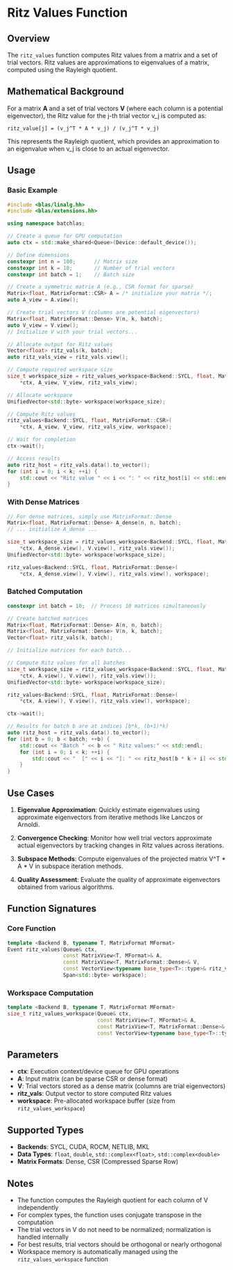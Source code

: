 # Ritz Values Function

## Overview

The `ritz_values` function computes Ritz values from a matrix and a set of trial vectors. Ritz values are approximations to eigenvalues of a matrix, computed using the Rayleigh quotient.

## Mathematical Background

For a matrix **A** and a set of trial vectors **V** (where each column is a potential eigenvector), the Ritz value for the j-th trial vector v_j is computed as:

```
ritz_value[j] = (v_j^T * A * v_j) / (v_j^T * v_j)
```

This represents the Rayleigh quotient, which provides an approximation to an eigenvalue when v_j is close to an actual eigenvector.

## Usage

### Basic Example

```cpp
#include <blas/linalg.hh>
#include <blas/extensions.hh>

using namespace batchlas;

// Create a queue for GPU computation
auto ctx = std::make_shared<Queue>(Device::default_device());

// Define dimensions
constexpr int n = 100;      // Matrix size
constexpr int k = 10;       // Number of trial vectors
constexpr int batch = 1;    // Batch size

// Create a symmetric matrix A (e.g., CSR format for sparse)
Matrix<float, MatrixFormat::CSR> A = /* initialize your matrix */;
auto A_view = A.view();

// Create trial vectors V (columns are potential eigenvectors)
Matrix<float, MatrixFormat::Dense> V(n, k, batch);
auto V_view = V.view();
// Initialize V with your trial vectors...

// Allocate output for Ritz values
Vector<float> ritz_vals(k, batch);
auto ritz_vals_view = ritz_vals.view();

// Compute required workspace size
size_t workspace_size = ritz_values_workspace<Backend::SYCL, float, MatrixFormat::CSR>(
    *ctx, A_view, V_view, ritz_vals_view);

// Allocate workspace
UnifiedVector<std::byte> workspace(workspace_size);

// Compute Ritz values
ritz_values<Backend::SYCL, float, MatrixFormat::CSR>(
    *ctx, A_view, V_view, ritz_vals_view, workspace);

// Wait for completion
ctx->wait();

// Access results
auto ritz_host = ritz_vals.data().to_vector();
for (int i = 0; i < k; ++i) {
    std::cout << "Ritz value " << i << ": " << ritz_host[i] << std::endl;
}
```

### With Dense Matrices

```cpp
// For dense matrices, simply use MatrixFormat::Dense
Matrix<float, MatrixFormat::Dense> A_dense(n, n, batch);
// ... initialize A_dense ...

size_t workspace_size = ritz_values_workspace<Backend::SYCL, float, MatrixFormat::Dense>(
    *ctx, A_dense.view(), V.view(), ritz_vals.view());
UnifiedVector<std::byte> workspace(workspace_size);

ritz_values<Backend::SYCL, float, MatrixFormat::Dense>(
    *ctx, A_dense.view(), V.view(), ritz_vals.view(), workspace);
```

### Batched Computation

```cpp
constexpr int batch = 10;  // Process 10 matrices simultaneously

// Create batched matrices
Matrix<float, MatrixFormat::Dense> A(n, n, batch);
Matrix<float, MatrixFormat::Dense> V(n, k, batch);
Vector<float> ritz_vals(k, batch);

// Initialize matrices for each batch...

// Compute Ritz values for all batches
size_t workspace_size = ritz_values_workspace<Backend::SYCL, float, MatrixFormat::Dense>(
    *ctx, A.view(), V.view(), ritz_vals.view());
UnifiedVector<std::byte> workspace(workspace_size);

ritz_values<Backend::SYCL, float, MatrixFormat::Dense>(
    *ctx, A.view(), V.view(), ritz_vals.view(), workspace);

ctx->wait();

// Results for batch b are at indices [b*k, (b+1)*k)
auto ritz_host = ritz_vals.data().to_vector();
for (int b = 0; b < batch; ++b) {
    std::cout << "Batch " << b << " Ritz values:" << std::endl;
    for (int i = 0; i < k; ++i) {
        std::cout << "  [" << i << "]: " << ritz_host[b * k + i] << std::endl;
    }
}
```

## Use Cases

1. **Eigenvalue Approximation**: Quickly estimate eigenvalues using approximate eigenvectors from iterative methods like Lanczos or Arnoldi.

2. **Convergence Checking**: Monitor how well trial vectors approximate actual eigenvectors by tracking changes in Ritz values across iterations.

3. **Subspace Methods**: Compute eigenvalues of the projected matrix V^T * A * V in subspace iteration methods.

4. **Quality Assessment**: Evaluate the quality of approximate eigenvectors obtained from various algorithms.

## Function Signatures

### Core Function
```cpp
template <Backend B, typename T, MatrixFormat MFormat>
Event ritz_values(Queue& ctx,
                  const MatrixView<T, MFormat>& A,
                  const MatrixView<T, MatrixFormat::Dense>& V,
                  const VectorView<typename base_type<T>::type>& ritz_vals,
                  Span<std::byte> workspace);
```

### Workspace Computation
```cpp
template <Backend B, typename T, MatrixFormat MFormat>
size_t ritz_values_workspace(Queue& ctx,
                             const MatrixView<T, MFormat>& A,
                             const MatrixView<T, MatrixFormat::Dense>& V,
                             const VectorView<typename base_type<T>::type>& ritz_vals);
```

## Parameters

- **ctx**: Execution context/device queue for GPU operations
- **A**: Input matrix (can be sparse CSR or dense format)
- **V**: Trial vectors stored as a dense matrix (columns are trial eigenvectors)
- **ritz_vals**: Output vector to store computed Ritz values
- **workspace**: Pre-allocated workspace buffer (size from `ritz_values_workspace`)

## Supported Types

- **Backends**: SYCL, CUDA, ROCM, NETLIB, MKL
- **Data Types**: `float`, `double`, `std::complex<float>`, `std::complex<double>`
- **Matrix Formats**: Dense, CSR (Compressed Sparse Row)

## Notes

- The function computes the Rayleigh quotient for each column of V independently
- For complex types, the function uses conjugate transpose in the computation
- The trial vectors in V do not need to be normalized; normalization is handled internally
- For best results, trial vectors should be orthogonal or nearly orthogonal
- Workspace memory is automatically managed using the `ritz_values_workspace` function
